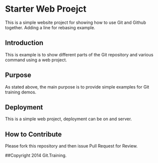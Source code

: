 # Starter Web Proejct

This is a simple website project for showing how to use Git and Github together. Adding a line for rebasing example.

## Introduction

This is example is to show different parts of the Git repository and various command using a web project.

## Purpose

As stated above, the main purpose is to provide simple examples for Git training demos.

## Deployment

This is a simple web project, deployment can be on and server.

## How to Contribute

Please fork this repository and then issue Pull Request for Review.

##Copyright
2014 Git.Training.